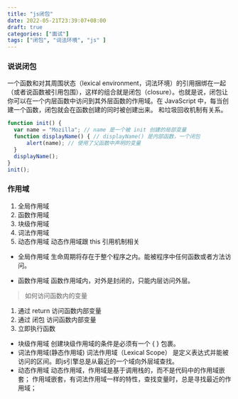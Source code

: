 ```yaml
---
title: "js闭包"
date: 2022-05-21T23:39:07+08:00
draft: true
categories: ["面试"]
tags: ["闭包", "词法环境", "js" ]
---
```



### 说说闭包
一个函数和对其周围状态（lexical environment，词法环境）的引用捆绑在一起（或者说函数被引用包围），这样的组合就是闭包（closure）。也就是说，闭包让你可以在一个内层函数中访问到其外层函数的作用域。在 JavaScript 中，每当创建一个函数，闭包就会在函数创建的同时被创建出来。
和垃圾回收机制有关系。

```javascript
function init() {
  var name = "Mozilla"; // name 是一个被 init 创建的局部变量
  function displayName() { // displayName() 是内部函数，一个闭包
      alert(name); // 使用了父函数中声明的变量
  }
  displayName();
}
init();
```

### 作用域

1. 全局作用域
2. 函数作用域
3. 块级作用域
4. 词法作用域
5. 动态作用域 动态作用域跟 this 引用机制相关

- 全局作用域
生命周期将存在于整个程序之内。能被程序中任何函数或者方法访问。

- 函数作用域
函数作用域内，对外是封闭的，只能内层访问外层。
> 如何访问函数内的变量
1. 通过 return 访问函数内部变量
2. 通过 闭包 访问函数内部变量
3. 立即执行函数

- 块级作用域
创建块级作用域的条件是必须有一个 { } 包裹。
- 词法作用域(静态作用域)
词法作用域（Lexical Scope） 是定义表达式并能被访问的区间。即js引擎总是从最近的一个域向外层域查找。
- 动态作用域
动态作用域，作用域是基于调用栈的，而不是代码中的作用域嵌套；
作用域嵌套，有词法作用域一样的特性，查找变量时，总是寻找最近的作用域；

